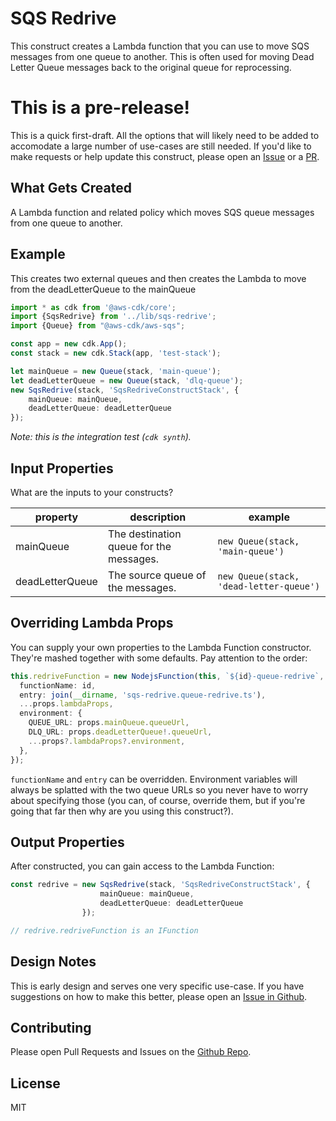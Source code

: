 # SQS Redrive   

This construct creates a Lambda function that you can use to move SQS messages from one queue to another. This is often used for moving Dead Letter Queue messages back to the original queue for reprocessing.

# This is a pre-release!

This is a quick first-draft. All the options that will likely need to be added to accomodate a large
number of use-cases are still needed. If you'd like to make requests or help update this construct, please
open an [Issue](https://github.com/mbonig/cicd-spa-website/issues) or a [PR](https://github.com/mbonig/cicd-spa-website/pulls).


## What Gets Created

A Lambda function and related policy which moves SQS queue messages from one queue to another.

## Example

This creates two external queues and then creates the Lambda to move from the deadLetterQueue to the mainQueue

```typescript
import * as cdk from '@aws-cdk/core';
import {SqsRedrive} from '../lib/sqs-redrive';
import {Queue} from "@aws-cdk/aws-sqs";

const app = new cdk.App();
const stack = new cdk.Stack(app, 'test-stack');

let mainQueue = new Queue(stack, 'main-queue');
let deadLetterQueue = new Queue(stack, 'dlq-queue');
new SqsRedrive(stack, 'SqsRedriveConstructStack', {
    mainQueue: mainQueue,
    deadLetterQueue: deadLetterQueue
});
```

*Note: this is the integration test (`cdk synth`).*

## Input Properties

What are the inputs to your constructs?

|property|description|example
|---|---|---
|mainQueue|The destination queue for the messages.|```new Queue(stack, 'main-queue')```
|deadLetterQueue|The source queue of the messages.|```new Queue(stack, 'dead-letter-queue')```

## Overriding Lambda Props

You can supply your own properties to the Lambda Function constructor. They're mashed together with some defaults. 
Pay attention to the order:

```typescript
this.redriveFunction = new NodejsFunction(this, `${id}-queue-redrive`, {
  functionName: id,
  entry: join(__dirname, 'sqs-redrive.queue-redrive.ts'),
  ...props.lambdaProps,
  environment: {
    QUEUE_URL: props.mainQueue.queueUrl,
    DLQ_URL: props.deadLetterQueue!.queueUrl,
    ...props?.lambdaProps?.environment,
  },
});
```

`functionName` and `entry` can be overridden. Environment variables will always be splatted with the two queue URLs so
you never have to worry about specifying those (you can, of course, override them, but if you're going that far then
why are you using this construct?).

## Output Properties

After constructed, you can gain access to the Lambda Function:

```typescript
const redrive = new SqsRedrive(stack, 'SqsRedriveConstructStack', {
                    mainQueue: mainQueue,
                    deadLetterQueue: deadLetterQueue
                });

// redrive.redriveFunction is an IFunction 
```

## Design Notes

This is early design and serves one very specific use-case. If you have suggestions on how to make this better, please open an [Issue in Github](https://github.com/mbonig/sqs-redrive/issues).

## Contributing

Please open Pull Requests and Issues on the [Github Repo](https://github.com/mbonig/sqs-redrive).

## License

MIT
